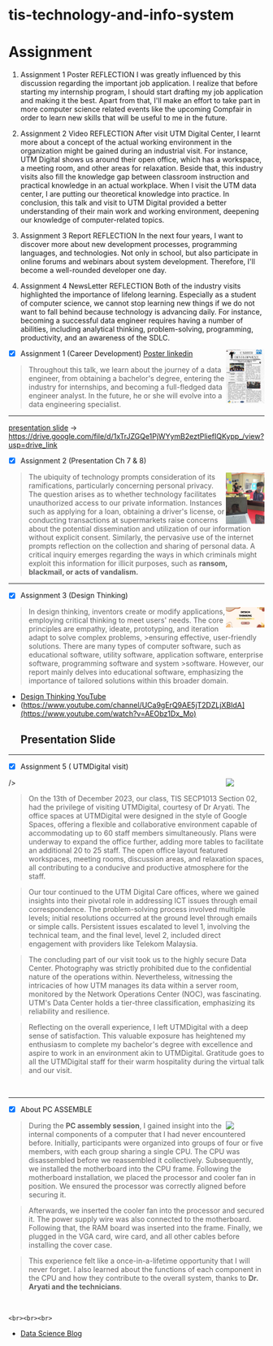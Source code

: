 # **tis-technology-and-info-system**
# **Assignment**
1. Assignment 1 Poster
REFLECTION  I was greatly influenced by this discussion regarding the important job application. I realize that before starting my internship program, I should start drafting my job application and making it the best. Apart from that, I'll make an effort to take part in more computer science related events like the upcoming Compfair in order to learn new skills that will be useful to me in the future.

2. Assignment 2 Video
REFLECTION  After visit UTM Digital Center, I learnt more about a concept of the actual working environment in the organization might be gained during an industrial visit. For instance, UTM Digital shows us around their open office, which has a workspace, a meeting room, and other areas for relaxation. Beside that, this industry visits also fill the knowledge gap between classroom instruction and practical knowledge in an actual workplace. When I visit the UTM data center, I are putting our theoretical knowledge into practice. In conclusion, this talk and visit to UTM Digital provided a better understanding of their main work and working environment, deepening our knowledge of computer-related topics.

3. Assignment 3 Report
REFLECTION  In the next four years, I want to discover more about new development processes, programming languages, and technologies. Not only in school, but also participate in online forums and webinars about system development. Therefore, I'll become a well-rounded developer one day.

4. Assignment 4 NewsLetter
REFLECTION  Both of the industry visits highlighted the importance of lifelong learning. Especially as a student of computer science, we cannot stop learning new things if we do not want to fall behind because technology is advancing daily. For instance, becoming a successful data engineer requires having a number of abilities, including analytical thinking, problem-solving, programming, productivity, and an awareness of the SDLC.
<p> <img align="right" width="15%" src="asset/caeer.jpeg" />

- [x] Assignment 1 (Career Development) 
[Poster linkedin](https://www.linkedin.com/posts/esys-sheng-34a008299_throughout-this-talk-we-learn-about-the-activity-7126741162597478400-LE9Q?utm_source=share&utm_medium=member_desktop)

> Throughout this talk, we learn about the journey of a data engineer, from obtaining a bachelor's degree, entering the industry for internships, and becoming a full-fledged data engineer analyst. In the future, he or she will evolve into a data engineering specialist.



---

[presentation slide](https://drive.google.com/file/d/1xTrJZGQe1PjWYymB2eztPliefIQKypp_/view?usp=drive_link)
-> https://drive.google.com/file/d/1xTrJZGQe1PjWYymB2eztPliefIQKypp_/view?usp=drive_link
- [x] Assignment 2 (Presentation Ch 7 & 8)


<p> <img align="right" width="15%" src="asset/discussion" />


> The ubiquity of technology prompts consideration of its ramifications, particularly concerning personal privacy. The question arises as to whether technology facilitates unauthorized access to our private information. Instances such as applying for a loan, obtaining a driver's license, or conducting transactions at supermarkets raise concerns about the potential dissemination and utilization of our information without explicit consent. Similarly, the pervasive use of the internet prompts reflection on the collection and sharing of personal data. A critical inquiry emerges regarding the ways in which criminals might exploit this information for illicit purposes, such as **ransom, blackmail, or acts of vandalism.**


---

- [x] Assignment 3 (Design Thinking)
<p> <img align="right" width="15%" src="asset/img/design1.png" />

>In design thinking, inventors create or modify applications, employing critical thinking to meet users' needs. The core principles are empathy, ideate, prototyping, and iteration adapt to solve complex problems, >ensuring effective, user-friendly solutions. There are many types of computer software, such as educational software, utility software, application software, enterprise software, programming software and system >software. However, our report mainly delves into educational software, emphasizing the importance of tailored solutions within this broader domain.

- [Design Thinking YouTube]([https://www.youtube.com/channel/UCa9gErQ9AE5jT2DZLjXBIdA](https://www.youtube.com/watch?v=AEObz1Dx_Mo))
- (https://www.youtube.com/channel/UCa9gErQ9AE5jT2DZLjXBIdA](https://www.youtube.com/watch?v=AEObz1Dx_Mo)
  ## Presentation Slide
 

---

- [x] Assignment 5 ( UTMDigital visit)

 <p> <img align="right" width="15%" src="http://img.youtube.com/vi/IOGpYbVdmgk/0.jpg"<a href="https://www.youtube.com/watch?v=IOGpYbVdmgk"> />

> On the 13th of December 2023, our class, TIS SECP1013 Section 02, had the privilege of visiting UTMDigital, courtesy of Dr Aryati. The office spaces at UTMDigital were designed in the style of Google Spaces, offering a flexible and collaborative environment capable of accommodating up to 60 staff members simultaneously. Plans were underway to expand the office further, adding more tables to facilitate an additional 20 to 25 staff. The open office layout featured workspaces, meeting rooms, discussion areas, and relaxation spaces, all contributing to a conducive and productive atmosphere for the staff.

> Our tour continued to the UTM Digital Care offices, where we gained insights into their pivotal role in addressing ICT issues through email correspondence. The problem-solving process involved multiple levels; initial resolutions occurred at the ground level through emails or simple calls. Persistent issues escalated to level 1, involving the technical team, and the final level, level 2, included direct engagement with providers like Telekom Malaysia.

> The concluding part of our visit took us to the highly secure Data Center. Photography was strictly prohibited due to the confidential nature of the operations within. Nevertheless, witnessing the intricacies of how UTM manages its data within a server room, monitored by the Network Operations Center (NOC), was fascinating. UTM's Data Center holds a tier-three classification, emphasizing its reliability and resilience.

> Reflecting on the overall experience, I left UTMDigital with a deep sense of satisfaction. This valuable exposure has heightened my enthusiasm to complete my bachelor's degree with excellence and aspire to work in an environment akin to UTMDigital. Gratitude goes to all the UTMDigital staff for their warm hospitality during the virtual talk and our visit.


<br>
      

---
- [x] About PC ASSEMBLE

 <p> <img align="right" width="15%" src="https://www.your10.co.in/wp-content/uploads/2020/08/SMPS.jpg" />

> During the **PC assembly session**, I gained insight into the internal components of a computer that I had never encountered before. Initially, participants were organized into groups of four or five members, with each group sharing a single CPU. The CPU was disassembled before we reassembled it collectively. Subsequently, we installed the motherboard into the CPU frame. Following the motherboard installation, we placed the processor and cooler fan in position. We ensured the processor was correctly aligned before securing it.

> Afterwards, we inserted the cooler fan into the processor and secured it. The power supply wire was also connected to the motherboard. Following that, the RAM board was inserted into the frame. Finally, we plugged in the VGA card, wire card, and all other cables before installing the cover case.

> This experience felt like a once-in-a-lifetime opportunity that I will never forget. I also learned about the functions of each component in the CPU and how they contribute to the overall system, thanks to **Dr. Aryati and the technicians**.
<br>

    <br><br><br>


- [Data Science Blog](https://medium.com/@shawhin)
